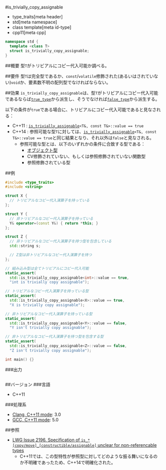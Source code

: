 #is_trivially_copy_assignable
* type_traits[meta header]
* std[meta namespace]
* class template[meta id-type]
* cpp11[meta cpp]

```cpp
namespace std {
  template <class T>
  struct is_trivially_copy_assignable;
}
```

##概要
型`T`がトリビアルにコピー代入可能か調べる。


##要件
型`T`は完全型であるか、`const`/`volatile`修飾された(あるいはされていない)`void`か、要素数不明の配列型でなければならない。


##効果
`is_trivially_copy_assignable`は、型`T`がトリビアルにコピー代入可能であるならば[`true_type`](./integral_constant-true_type-false_type.md)から派生し、そうでなければ[`false_type`](./integral_constant-true_type-false_type.md)から派生する。

以下の条件が`true`である場合に、トリビアルにコピー代入可能であると見なされる：

- C++11 : [`is_trivially_assignable`](./is_trivially_assignable.md)`<T&, const T&>::value == true`
- C++14 : 参照可能な型`T`に対しては、[`is_trivially_assignable`](./is_trivially_assignable.md)`<T&, const T&>::value == true`と同じ結果となり、それ以外は`false`と見なされる。
    - 参照可能な型とは、以下のいずれかの条件に合致する型である：
        - [オブジェクト型](./is_object.md)
        - CV修飾されていない、もしくは参照修飾されていない関数型
        - 参照修飾されている型


##例
```cpp
#include <type_traits>
#include <string>

struct X {
  // トリビアルなコピー代入演算子を持っている
};

struct Y {
  // 非トリビアルなコピー代入演算子を持っている
  Y& operator=(const Y&) { return *this; }
};

struct Z {
  // 非トリビアルなコピー代入演算子を持つ型を包含している
  std::string s;

  // Z型は非トリビアルなコピー代入演算子を持つ
};

// 組み込み型は全てトリビアルにコピー代入可能
static_assert(
  std::is_trivially_copy_assignable<int>::value == true,
  "int is trivially copy assignable");

// トリビアルなコピー代入演算子を持っている型
static_assert(
  std::is_trivially_copy_assignable<X>::value == true,
  "X is trivially copy assignable");

// 非トリビアルなコピー代入演算子を持っている型
static_assert(
  std::is_trivially_copy_assignable<Y>::value == false,
  "Y isn't trivially copy assignable");

// 非トリビアルなコピー代入演算子を持つ型を包含する型
static_assert(
  std::is_trivially_copy_assignable<Z>::value == false,
  "Z isn't trivially copy assignable");

int main() {}
```

###出力
```
```

##バージョン
###言語
- C++11

###処理系
- [Clang, C++11 mode](/implementation.md#clang): 3.0
- [GCC, C++11 mode](/implementation.md#gcc): 5.0


##参照
- [LWG Issue 2196. Specification of `is_*[copy/move]_[constructible/assignable]` unclear for non-referencable types](http://www.open-std.org/jtc1/sc22/wg21/docs/lwg-defects.html#2196)
    - C++11では、この型特性が参照型に対してどのような振る舞いになるのか不明確であったため、C++14で明確化された。

